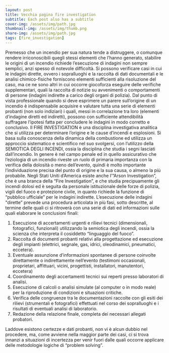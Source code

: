 ```yaml
---
layout: post
title: Vecchia pagina fire investigation
subtitle: Each post also has a subtitle
cover-img: /assets/img/path.jpg
thumbnail-img: /assets/img/thumb.png
share-img: /assets/img/path.jpg
tags: [fire_investigation]
---
```


Premesso che un incendio per sua natura tende a distruggere, o comunque rendere irriconoscibili quegli stessi elementi che l’hanno generato, stabilire le origini di un incendio richiede l’esecuzione di indagini non sempre semplici, anzi spesso di notevole difficoltà.
Si possono verificare casi in cui le indagini dirette, ovvero i sopralluoghi e la raccolta di dati documentali e le analisi chimico-fisiche forniscono elementi sufficienti alla risoluzione del caso, ma ce ne sono altri in cui occorre giocoforza eseguire delle verifiche supplementari, quali la raccolta di notizie su avvenimenti o comportamenti di persone (indagini indirette a carico degli organi di polizia).
Dal punto di vista professionale quando si deve esprimere un parere sull’origine di un incendio è indispensabile acquisire e valutare tutta una serie di elementi probanti (non solo indiziari) i quali, messi in correlazione tra loro (elementi d’indagine diretti ed indiretti), possono con sufficiente attendibilità suffragare l’ipotesi fatta per concludere le indagini in modo corretto e conclusivo.
Il FIRE INVESTIGATION è una disciplina investigativa analitica che si utilizza per determinare l’origine e le cause d’incendi e esplosioni. Si basa sulla conoscenza della dinamica della combustione ed utilizza un approccio sistematico e scientifico nel suo svolgersi, con l’utilizzo della SEMIOTICA DEGLI INCENDI, ossia la disciplina che studia i segni lasciati dall’incendio. In genere è nel campo penale ed in quello assicurativo che l’eziologia di un incendio riveste un ruolo di primaria importanza con la verifica della dolosità o meno dell’evento, quindi è molto importante l’individuazione precisa del punto di origine e la sua causa, o almeno la più probabile.
Negli Stati Uniti d’America esiste anche l’“Arson Investigation”, che è una branca della “Fire Investigation”, e che studia precipuamente gli incendi dolosi ed è seguita da personale istituzionale delle forze di polizia, vigili del fuoco e protezione civile, in quanto richiede la funzione di “pubblico ufficiale” per le indagini indirette.
L’esecuzione delle indagini "dirette” prevede una procedura articolata in più fasi, sotto descritte, al termine delle quali ci si ritroverà con una serie di dati ed informazioni sulle quali elaborare le conclusioni finali:

1. Esecuzione di accertamenti urgenti e rilievi tecnici (dimensionali, fotografici, funzionali) utilizzando la semiotica degli incendi, ossia la scienza che interpreta il cosiddetto “linguaggio del fuoco”.
2. Raccolta di documenti probanti relativi alla progettazione ed esecuzione degli impianti (elettrici, segnale, gas, idrici, oleodinamici, pneumatici, eccetera).
3. Eventuale assunzione d’informazioni spontanee di persone coinvolte direttamente o indirettamente nell’evento (testimoni occasionali, proprietari, affittuari, vicini, progettisti, installatori, manutentori, eccetera)
4. Coordinamento degli accertamenti tecnici sui reperti presso laboratori di analisi.
5. Esecuzione di calcoli o analisi simulate (al computer o in modo reale) per la riproduzione di condizioni e situazioni critiche.
6. Verifica delle congruenze tra le documentazioni raccolte con gli esiti dei rilievi (strumentali e fotografici) effettuati nel corso dei sopralluoghi e i risultati di eventuali analisi di laboratorio.
7. Redazione della relazione finale, completa dei necessari allegati probatori.

Laddove esistono certezze e dati probanti, non vi è alcun dubbio nel procedere, ma, come avviene nella maggior parte dei casi, ci si trova innanzi a situazioni di incertezza per venir fuori dalle quali occorre applicare delle metodologie logiche di “problem solving”.
